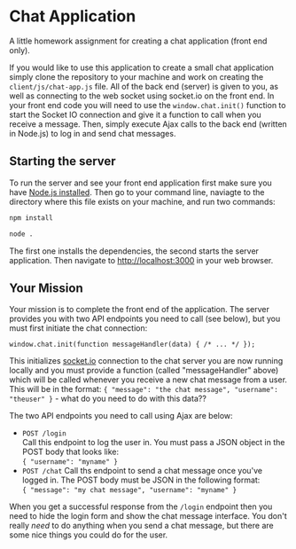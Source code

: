 # Chat Application

A little homework assignment for creating a chat application (front end only).

If you would like to use this application to create a small chat application simply clone the repository to your machine and work on creating the `client/js/chat-app.js` file. All of the back end (server) is given to you, as well as connecting to the web socket using socket.io on the front end. In your front end code you will need to use the `window.chat.init()` function to start the Socket IO connection and give it a function to call when you receive a message. Then, simply execute Ajax calls to the back end (written in Node.js) to log in and send chat messages.

## Starting the server

To run the server and see your front end application first make sure you have [Node.js installed](https://nodejs.org/en/). Then go to your command line, naviagte to the directory where this file exists on your machine, and run two commands:

```bash
npm install

node .
```

The first one installs the dependencies, the second starts the server application. Then navigate to <http://localhost:3000> in your web browser.

## Your Mission

Your mission is to complete the front end of the application. The server provides you with two API endpoints you need to call (see below), but you must first initiate the chat connection:

`window.chat.init(function messageHandler(data) { /* ... */ });`

This initializes [socket.io](http://socket.io/) connection to the chat server you are now running locally and you must provide a function (called "messageHandler" above) which will be called whenever you receive a new chat message from a user. This will be in the format: `{ "message": "the chat message", "username": "theuser" }` - what do you need to do with this data??

The two API endpoints you need to call using Ajax are below:

* `POST /login`  
  Call this endpoint to log the user in. You must pass a JSON object in the POST body that looks like:  
  `{ "username": "myname" }`
* `POST /chat`
  Call ths endpoint to send a chat message once you've logged in. The POST body must be JSON in the following format:  
  `{ "message": "my chat message", "username": "myname" }`

When you get a successful response from the `/login` endpoint then you need to hide the login form and show the chat message interface. You don't really _need_ to do anything when you send a chat message, but there are some nice things you could do for the user.
